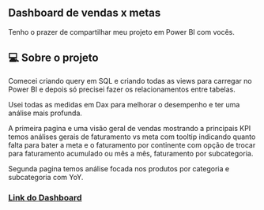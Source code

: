 ## Dashboard de vendas x metas
Tenho o prazer de compartilhar meu projeto em Power BI com vocês.

## 💻 Sobre o projeto

Comecei criando query em SQL e criando todas as views para carregar no Power BI e depois só precisei fazer os relacionamentos entre tabelas.

Usei todas as medidas em Dax para melhorar o desempenho e ter uma análise mais profunda.

A primeira pagina e uma visão geral de vendas mostrando a principais KPI temos análises gerais de faturamento vs meta com tooltip indicando quanto falta para bater a meta e o faturamento por continente com opção de trocar para faturamento acumulado ou mês a mês, faturamento por subcategoria.

Segunda pagina temos análise focada nos produtos por categoria e subcategoria com YoY.

### [Link do Dashboard](https://app.powerbi.com/view?r=eyJrIjoiNDRkODM5M2YtNWRkMS00MjdhLWI0NDUtMTc2NTY0ZDgyNjUzIiwidCI6ImI4OTY0NzJkLWI4ZTMtNDE5Mi05ZTQ2LTVkNjExNTgwMTRhMCJ9&pageName=ReportSection)

